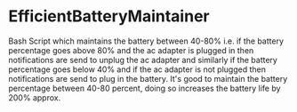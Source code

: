 # EfficientBatteryMaintainer
Bash Script which maintains the battery between 40-80% i.e. if the battery percentage goes above 80% and the ac adapter is plugged in then notifications are send to unplug the ac adapter and similarly if the battery percentage goes below 40% and if the ac adapter is not plugged then notifications are send to plug in the battery. It's good to maintain the battery percentage between 40-80 percent, doing so increases the battery life by 200% approx.
